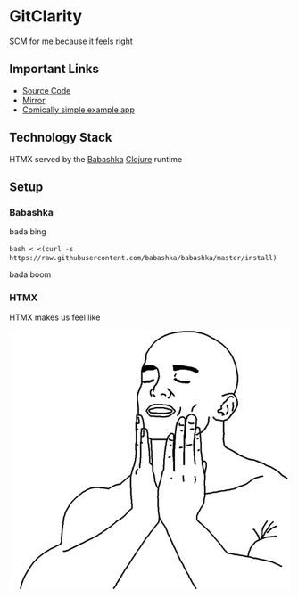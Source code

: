 # GitClarity

SCM for me because it feels right

## Important Links
- [Source Code](https://github/com/exokomodo/gitclarity)
- [Mirror](https://git.sr.ht/~jamesaorson/gitclarity)
- [Comically simple example app](https://github.com/prestancedesign/babashka-htmx-todoapp)

## Technology Stack

HTMX served by the [Babashka](https://babashka.org/) [Clojure](https://clojure.org) runtime

## Setup

### Babashka

bada bing

```shell
bash < <(curl -s https://raw.githubusercontent.com/babashka/babashka/master/install)
```

bada boom

### HTMX

HTMX makes us feel like

![face good](./docs/images/face-good.png)
